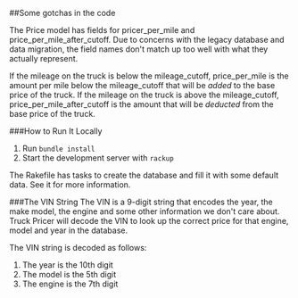 ##Some gotchas in the code

The Price model has fields for pricer_per_mile and price_per_mile_after_cutoff. Due
to concerns with the legacy database and data migration, the field names don't 
match up too well with what they actually represent.

If the mileage on the truck is below the mileage\_cutoff,
price\_per\_mile is the amount per mile below the mileage\_cutoff that will be
_added_ to the base price of the truck. If the mileage on the truck is above
the mileage\_cutoff, price\_per\_mile\_after\_cutoff is the amount that will be
_deducted_ from the base price of the truck.

###How to Run It Locally
1. Run `bundle install`
2. Start the development server with `rackup`

The Rakefile has tasks to create the database and fill it with some
default data. See it for more information.


###The VIN String
The VIN is a 9-digit string that encodes the year, the make model,
the engine and some other information we don't care about. Truck Pricer
will decode the VIN to look up the correct price for that engine, model
and year in the database.

The VIN string is decoded as follows:

1. The year is the 10th digit
2. The model is the 5th digit
3. The engine is the 7th digit
